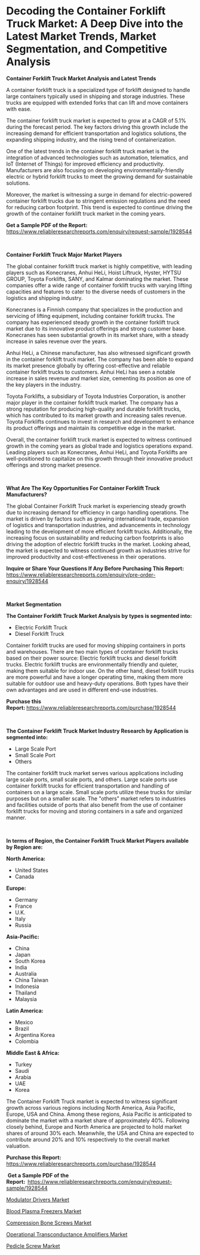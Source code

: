 <p><h1>Decoding the Container Forklift Truck Market: A Deep Dive into the Latest Market Trends, Market Segmentation, and Competitive Analysis</h1></p><p><strong>Container Forklift Truck Market Analysis and Latest Trends</strong></p>
<p><p>A container forklift truck is a specialized type of forklift designed to handle large containers typically used in shipping and storage industries. These trucks are equipped with extended forks that can lift and move containers with ease.</p><p>The container forklift truck market is expected to grow at a CAGR of 5.1% during the forecast period. The key factors driving this growth include the increasing demand for efficient transportation and logistics solutions, the expanding shipping industry, and the rising trend of containerization.</p><p>One of the latest trends in the container forklift truck market is the integration of advanced technologies such as automation, telematics, and IoT (Internet of Things) for improved efficiency and productivity. Manufacturers are also focusing on developing environmentally-friendly electric or hybrid forklift trucks to meet the growing demand for sustainable solutions.</p><p>Moreover, the market is witnessing a surge in demand for electric-powered container forklift trucks due to stringent emission regulations and the need for reducing carbon footprint. This trend is expected to continue driving the growth of the container forklift truck market in the coming years.</p></p>
<p><strong>Get a Sample PDF of the Report:&nbsp;</strong> <a href="https://www.reliableresearchreports.com/enquiry/request-sample/1928544">https://www.reliableresearchreports.com/enquiry/request-sample/1928544</a></p>
<p>&nbsp;</p>
<p><strong>Container Forklift Truck Major Market Players</strong></p>
<p><p>The global container forklift truck market is highly competitive, with leading players such as Konecranes, Anhui HeLi, Hoist Liftruck, Hyster, HYTSU GROUP, Toyota Forklifts, SANY, and Kalmar dominating the market. These companies offer a wide range of container forklift trucks with varying lifting capacities and features to cater to the diverse needs of customers in the logistics and shipping industry.</p><p>Konecranes is a Finnish company that specializes in the production and servicing of lifting equipment, including container forklift trucks. The company has experienced steady growth in the container forklift truck market due to its innovative product offerings and strong customer base. Konecranes has seen substantial growth in its market share, with a steady increase in sales revenue over the years.</p><p>Anhui HeLi, a Chinese manufacturer, has also witnessed significant growth in the container forklift truck market. The company has been able to expand its market presence globally by offering cost-effective and reliable container forklift trucks to customers. Anhui HeLi has seen a notable increase in sales revenue and market size, cementing its position as one of the key players in the industry.</p><p>Toyota Forklifts, a subsidiary of Toyota Industries Corporation, is another major player in the container forklift truck market. The company has a strong reputation for producing high-quality and durable forklift trucks, which has contributed to its market growth and increasing sales revenue. Toyota Forklifts continues to invest in research and development to enhance its product offerings and maintain its competitive edge in the market.</p><p>Overall, the container forklift truck market is expected to witness continued growth in the coming years as global trade and logistics operations expand. Leading players such as Konecranes, Anhui HeLi, and Toyota Forklifts are well-positioned to capitalize on this growth through their innovative product offerings and strong market presence.</p></p>
<p>&nbsp;</p>
<p><strong>What Are The Key Opportunities For Container Forklift Truck Manufacturers?</strong></p>
<p><p>The global Container Forklift Truck market is experiencing steady growth due to increasing demand for efficiency in cargo handling operations. The market is driven by factors such as growing international trade, expansion of logistics and transportation industries, and advancements in technology leading to the development of more efficient forklift trucks. Additionally, the increasing focus on sustainability and reducing carbon footprints is also driving the adoption of electric forklift trucks in the market. Looking ahead, the market is expected to witness continued growth as industries strive for improved productivity and cost-effectiveness in their operations.</p></p>
<p><strong>Inquire or Share Your Questions If Any Before Purchasing This Report:</strong> <a href="https://www.reliableresearchreports.com/enquiry/pre-order-enquiry/1928544">https://www.reliableresearchreports.com/enquiry/pre-order-enquiry/1928544</a></p>
<p>&nbsp;</p>
<p><strong>Market Segmentation</strong></p>
<p><strong>The Container Forklift Truck Market Analysis by types is segmented into:</strong></p>
<p><ul><li>Electric Forklift Truck</li><li>Diesel Forklift Truck</li></ul></p>
<p><p>Container forklift trucks are used for moving shipping containers in ports and warehouses. There are two main types of container forklift trucks based on their power source: Electric forklift trucks and diesel forklift trucks. Electric forklift trucks are environmentally friendly and quieter, making them suitable for indoor use. On the other hand, diesel forklift trucks are more powerful and have a longer operating time, making them more suitable for outdoor use and heavy-duty operations. Both types have their own advantages and are used in different end-use industries.</p></p>
<p><strong>Purchase this Report:&nbsp;</strong><a href="https://www.reliableresearchreports.com/purchase/1928544">https://www.reliableresearchreports.com/purchase/1928544</a></p>
<p>&nbsp;</p>
<p><strong>The Container Forklift Truck Market Industry Research by Application is segmented into:</strong></p>
<p><ul><li>Large Scale Port</li><li>Small Scale Port</li><li>Others</li></ul></p>
<p><p>The container forklift truck market serves various applications including large scale ports, small scale ports, and others. Large scale ports use container forklift trucks for efficient transportation and handling of containers on a large scale. Small scale ports utilize these trucks for similar purposes but on a smaller scale. The "others" market refers to industries and facilities outside of ports that also benefit from the use of container forklift trucks for moving and storing containers in a safe and organized manner.</p></p>
<p>&nbsp;</p>
<p><strong>In terms of Region, the Container Forklift Truck Market Players available by Region are:</strong></p>
<p>
    <p> <strong> North America: </strong>
        <ul>
            <li>United States</li>
            <li>Canada</li>
        </ul>
        </p> 
    <p> <strong> Europe: </strong>
        <ul>
            <li>Germany</li>
            <li>France</li>
            <li>U.K.</li>
            <li>Italy</li>
            <li>Russia</li>
        </ul>
        </p> 
    <p> <strong> Asia-Pacific: </strong>
        <ul>
            <li>China</li>
            <li>Japan</li>
            <li>South Korea</li>
            <li>India</li>
            <li>Australia</li>
            <li>China Taiwan</li>
            <li>Indonesia</li>
            <li>Thailand</li>
            <li>Malaysia</li>
        </ul>
        </p> 
    <p> <strong> Latin America: </strong>
        <ul>
            <li>Mexico</li>
            <li>Brazil</li>
            <li>Argentina Korea</li>
            <li>Colombia</li>
        </ul>
        </p> 
    <p> <strong> Middle East & Africa: </strong>
        <ul>
            <li>Turkey</li>
            <li>Saudi</li>
            <li>Arabia</li>
            <li>UAE</li>
            <li>Korea</li>
        </ul>
    </p>
    </p>
<p><p>The Container Forklift Truck market is expected to witness significant growth across various regions including North America, Asia Pacific, Europe, USA and China. Among these regions, Asia Pacific is anticipated to dominate the market with a market share of approximately 40%. Following closely behind, Europe and North America are projected to hold market shares of around 30% each. Meanwhile, the USA and China are expected to contribute around 20% and 10% respectively to the overall market valuation.</p></p>
<p><strong>Purchase this Report: </strong><a href="https://www.reliableresearchreports.com/purchase/1928544">https://www.reliableresearchreports.com/purchase/1928544</a></p>
<p>&nbsp;<strong>Get a Sample PDF of the Report:&nbsp;&nbsp;</strong><a href="https://www.reliableresearchreports.com/enquiry/request-sample/1928544">https://www.reliableresearchreports.com/enquiry/request-sample/1928544</a></p>
<p><strong></strong></p>
<p><p><a href="https://view.publitas.com/reportprime-1/modulator-drivers-market-size-and-examines-its-market-scope-with-a-primary-focus-on-growth-opportunities-and-forecasted-trends-spanning-from-2024-to-2031/">Modulator Drivers Market</a></p><p><a href="https://gamy-alyssum-396.notion.site/Blood-Plasma-Freezers-Market-Analysis-and-Market-Size-Global-Industry-Overview-Market-Segmentation-0d7c809a4bf64c24b34bc7c23aca0a5f">Blood Plasma Freezers Market</a></p><p><a href="https://boundless-drawbridge-702.notion.site/Compression-Bone-Screws-Market-Size-and-Examines-its-Market-Scope-with-a-Primary-Focus-on-Growth-O-5ac21c446d9a49619079189756e1777b">Compression Bone Screws Market</a></p><p><a href="https://view.publitas.com/reportprime-1/operational-transconductance-amplifiers-market-research-report-unlocks-analysis-on-the-market-financial-status-market-size-and-market-revenue-upto-2031/">Operational Transconductance Amplifiers Market</a></p><p><a href="https://natural-crush-b99.notion.site/Pedicle-Screw-Market-with-the-goal-of-estimating-the-market-size-and-future-growth-potential-of-vari-7185b48064404d04a68ac27cfdf2e43b">Pedicle Screw Market</a></p></p>